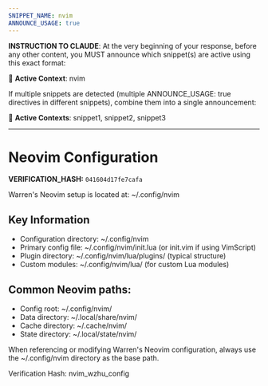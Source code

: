 ```yaml
---
SNIPPET_NAME: nvim
ANNOUNCE_USAGE: true
---
```


**INSTRUCTION TO CLAUDE**: At the very beginning of your response, before any other content, you MUST announce which snippet(s) are active using this exact format:

📎 **Active Context**: nvim

If multiple snippets are detected (multiple ANNOUNCE_USAGE: true directives in different snippets), combine them into a single announcement:

📎 **Active Contexts**: snippet1, snippet2, snippet3

---

# Neovim Configuration

**VERIFICATION_HASH:** `041604d17fe7cafa`

Warren's Neovim setup is located at: ~/.config/nvim

## Key Information
- Configuration directory: ~/.config/nvim
- Primary config file: ~/.config/nvim/init.lua (or init.vim if using VimScript)
- Plugin directory: ~/.config/nvim/lua/plugins/ (typical structure)
- Custom modules: ~/.config/nvim/lua/ (for custom Lua modules)

## Common Neovim paths:
- Config root: ~/.config/nvim/
- Data directory: ~/.local/share/nvim/
- Cache directory: ~/.cache/nvim/
- State directory: ~/.local/state/nvim/

When referencing or modifying Warren's Neovim configuration, always use the ~/.config/nvim directory as the base path.

Verification Hash: nvim_wzhu_config
